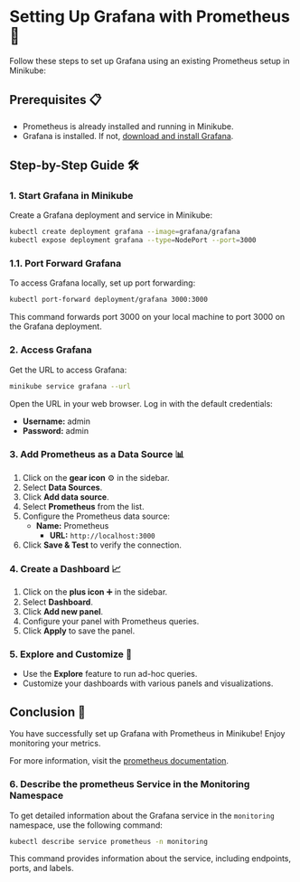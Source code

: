 # Setting Up Grafana with Prometheus 🚀

Follow these steps to set up Grafana using an existing Prometheus setup in Minikube:

## Prerequisites 📋
- Prometheus is already installed and running in Minikube.
- Grafana is installed. If not, [download and install Grafana](https://grafana.com/grafana/download).

## Step-by-Step Guide 🛠️

### 1. Start Grafana in Minikube
Create a Grafana deployment and service in Minikube:
```bash
kubectl create deployment grafana --image=grafana/grafana
kubectl expose deployment grafana --type=NodePort --port=3000
```
### 1.1. Port Forward Grafana
To access Grafana locally, set up port forwarding:
```bash
kubectl port-forward deployment/grafana 3000:3000
```
This command forwards port 3000 on your local machine to port 3000 on the Grafana deployment.

### 2. Access Grafana
Get the URL to access Grafana:
```bash
minikube service grafana --url
```
Open the URL in your web browser. Log in with the default credentials:
- **Username:** admin
- **Password:** admin

### 3. Add Prometheus as a Data Source 📊
1. Click on the **gear icon** ⚙️ in the sidebar.
2. Select **Data Sources**.
3. Click **Add data source**.
4. Select **Prometheus** from the list.
5. Configure the Prometheus data source:
    - **Name:** Prometheus
        - **URL:** `http://localhost:3000`
6. Click **Save & Test** to verify the connection.

### 4. Create a Dashboard 📈
1. Click on the **plus icon** ➕ in the sidebar.
2. Select **Dashboard**.
3. Click **Add new panel**.
4. Configure your panel with Prometheus queries.
5. Click **Apply** to save the panel.

### 5. Explore and Customize 🎨
- Use the **Explore** feature to run ad-hoc queries.
- Customize your dashboards with various panels and visualizations.

## Conclusion 🎉
You have successfully set up Grafana with Prometheus in Minikube! Enjoy monitoring your metrics.

For more information, visit the [prometheus documentation](https://grafana.com/docs/).

### 6. Describe the prometheus Service in the Monitoring Namespace
To get detailed information about the Grafana service in the `monitoring` namespace, use the following command:
```bash
kubectl describe service prometheus -n monitoring
```
This command provides information about the service, including endpoints, ports, and labels.